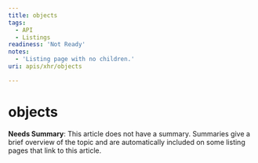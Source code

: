 ```yaml
---
title: objects
tags:
  - API
  - Listings
readiness: 'Not Ready'
notes:
  - 'Listing page with no children.'
uri: apis/xhr/objects

---
```

# objects

**Needs Summary**: This article does not have a summary. Summaries give a brief overview of the topic and are automatically included on some listing pages that link to this article.

